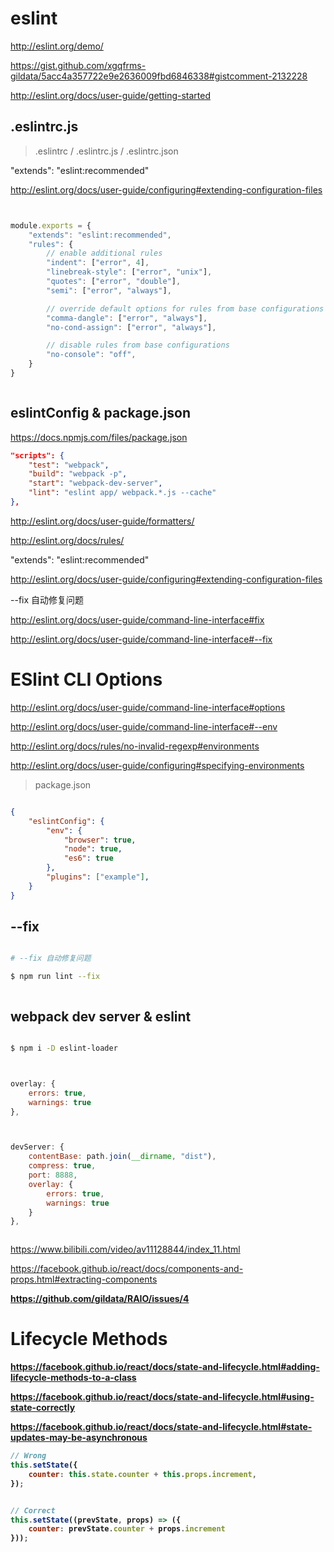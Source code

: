 # eslint


http://eslint.org/demo/




https://gist.github.com/xgqfrms-gildata/5acc4a357722e9e2636009fbd6846338#gistcomment-2132228

http://eslint.org/docs/user-guide/getting-started


## .eslintrc.js

> .eslintrc / .eslintrc.js / .eslintrc.json



"extends": "eslint:recommended"


http://eslint.org/docs/user-guide/configuring#extending-configuration-files



```js


module.exports = {
    "extends": "eslint:recommended",
    "rules": {
        // enable additional rules
        "indent": ["error", 4],
        "linebreak-style": ["error", "unix"],
        "quotes": ["error", "double"],
        "semi": ["error", "always"],

        // override default options for rules from base configurations
        "comma-dangle": ["error", "always"],
        "no-cond-assign": ["error", "always"],

        // disable rules from base configurations
        "no-console": "off",
    }
}



```



## eslintConfig & package.json


https://docs.npmjs.com/files/package.json



```json
"scripts": {
    "test": "webpack",
    "build": "webpack -p",
    "start": "webpack-dev-server",
    "lint": "eslint app/ webpack.*.js --cache"
},

```





http://eslint.org/docs/user-guide/formatters/

http://eslint.org/docs/rules/


"extends": "eslint:recommended"

http://eslint.org/docs/user-guide/configuring#extending-configuration-files



--fix 自动修复问题

http://eslint.org/docs/user-guide/command-line-interface#fix

http://eslint.org/docs/user-guide/command-line-interface#--fix




# ESlint CLI Options 


http://eslint.org/docs/user-guide/command-line-interface#options




http://eslint.org/docs/user-guide/command-line-interface#--env


http://eslint.org/docs/rules/no-invalid-regexp#environments


http://eslint.org/docs/user-guide/configuring#specifying-environments


> package.json

```json

{
    "eslintConfig": {
        "env": {
            "browser": true,
            "node": true,
            "es6": true
        },
        "plugins": ["example"],
    }
}


```

## --fix


```sh

# --fix 自动修复问题

$ npm run lint --fix



```




## webpack dev server & eslint

```sh

$ npm i -D eslint-loader

```


```js


overlay: {
    errors: true,
    warnings: true
},



devServer: {
    contentBase: path.join(__dirname, "dist"),
    compress: true,
    port: 8888,
    overlay: {
        errors: true,
        warnings: true
    }
},



```




https://www.bilibili.com/video/av11128844/index_11.html


https://facebook.github.io/react/docs/components-and-props.html#extracting-components


<APP name={this.props.author.name}/>

<A user={props.author}>

<B name={props.user}>







https://github.com/gildata/RAIO/issues/4






# Lifecycle Methods

https://facebook.github.io/react/docs/state-and-lifecycle.html#adding-lifecycle-methods-to-a-class


https://facebook.github.io/react/docs/state-and-lifecycle.html#using-state-correctly

https://facebook.github.io/react/docs/state-and-lifecycle.html#state-updates-may-be-asynchronous


```jsx
// Wrong
this.setState({
    counter: this.state.counter + this.props.increment,
});


// Correct
this.setState((prevState, props) => ({
    counter: prevState.counter + props.increment
}));

```
































































